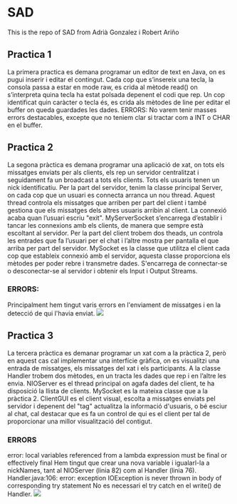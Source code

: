 # SAD 
This is the repo of SAD from Adrià Gonzalez i Robert Ariño

## Practica 1
La primera practica es demana programar un editor de text en Java, on es pugui inserir i editar el contingut. 
Cada cop que s’insereix una tecla, la consola passa a estar en mode raw, es crida al mètode read() on s’interpreta quina tecla ha estat polsada depenent el codi que rep. Un cop identificat quin caràcter o tecla és, es crida als mètodes de line per editar el buffer on queda guardades les dades.
ERRORS: 
No varem tenir masses errors destacables, excepte que no teniem clar si tractar com a INT o CHAR en el buffer.

## Practica 2
La segona pràctica es demana programar una aplicació de xat, on tots els missatges enviats per als clients, els rep un servidor centralitzat i seguidament fa un broadcast a tots els clients. Tots els usuaris tenen un nick identificatiu. 
Per la part del servidor, tenim la classe principal Server, on cada cop que un usuari es connecta arranca un nou thread. Aquest thread controla els missatges que arriben per part del client  i també gestiona que els missatges dels altres usuaris arribin al client. La connexió acaba quan l’usuari escriu "exit". 
MyServerSocket s’encarrega d’establir i tancar les connexions amb els clients, de manera que sempre està escoltant al servidor.
Per la part del client trobem dos theads, un controla les entrades que fa l’usuari per el chat i l’altre mostra per pantalla el que arriba per part del servidor.
MySocket es la classe que utilitza el client cada cop que estableix connexió amb el servidor, aquesta classe proporciona els mètodes per poder rebre i transmetre dades. S'encarrega de connectar-se o desconectar-se al servidor i obtenir els Input i Output Streams.
### ERRORS:
Principalment hem tingut varis errors en l'enviament de missatges i en la detecció de qui l'havia enviat.
<img src="./Practica 2/exemples d'execució/Versio1Chat.png"/>

## Practica 3
La tercera pràctica es demanar programar un xat com a la pràctica 2, però en aquest cas cal implementar una interfície gràfica, on es visualitzi una entrada de missatges, els missatges del xat i els participants.
A la classe Handler trobem dos mètodes, en un tracta les dades que rep i en l’altre les envia.
NIOServer es el thread principal on agafa dades del client, te ha disposició la llista de clients.
MySocket es la mateixa classe que a la pràctica 2.
ClientGUI es el client visual, escolta a missatges enviats pel servidor i depenent del "tag" actualitza la informació d'usuaris, o bé esciur al chat, cal destacar que es fa un control de qui es el client per tal de proporcionar una millor visualització del contigut.
### ERRORS 
error: local variables referenced from a lambda expression must be final or effectively final
Hem tingut que crear una nova variable i igualarl-la a nickNames, tant al NIOServer (linia 82) com al Handler (linia 76).
Handler.java:106: error: exception IOException is never thrown in body of corresponding try statement
No es necessari el try catch en el write() de Handler.
<img src="./Practica3/exemples d'execució/versio2.png"/>